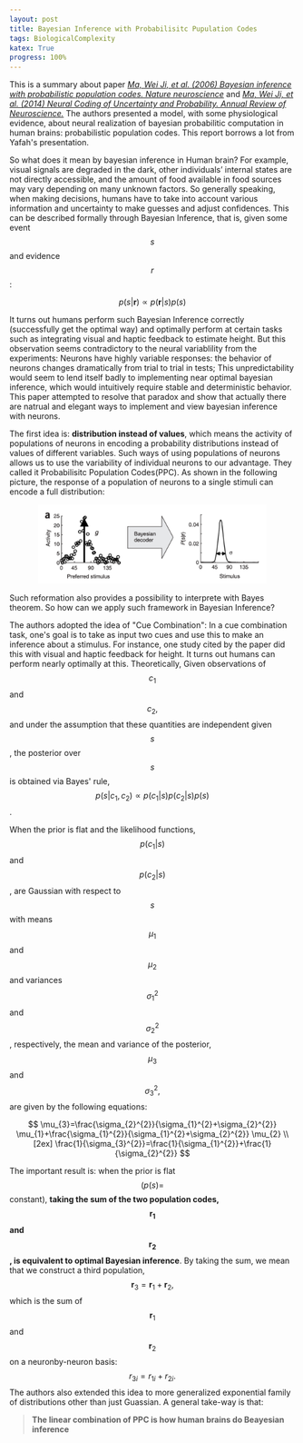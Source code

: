```yaml
---
layout: post
title: Bayesian Inference with Probabilisitc Pupulation Codes
tags: BiologicalComplexity
katex: True
progress: 100%
---
```

This is a summary about paper [*Ma, Wei Ji, et al. (2006) Bayesian inference with probabilistic population codes. Nature neuroscience*](https://www.nature.com/articles/nn1790) and [*Ma, Wei Ji, et al. (2014) Neural Coding of Uncertainty and Probability. Annual Review of Neuroscience.*](https://www.annualreviews.org/doi/abs/10.1146/annurev-neuro-071013-014017?casa_token=sQF4rgWvNSIAAAAA:6UDQKWnO4qCGX-HT2zcE-mfnZulYEp_c9S9tE3pobG2w3VRB3-4lgMD445mbKDIHeFcRie_YTjdZdA) The authors presented a model, with some physiological evidence, about neural realization of bayesian probabilitic computation in human brains: probabilistic population codes. This report borrows a lot from Yafah's presentation.<!--more-->


So what does it mean by bayesian inference in Human brain? For example, visual signals are degraded in the dark, other individuals’ internal states are not directly accessible, and the amount of food available in food sources may vary depending on many unknown factors. So generally speaking, when making decisions, humans have to take into account various information and uncertainty to make guesses and adjust confidences. This can be described formally through Bayesian Inference, that is, given some event $$s$$ and evidence $$r$$:

$$
p(s | \mathbf{r}) \propto p(\mathbf{r} | s) p(s)
$$

It turns out humans perform such Bayesian Inference correctly (successfully get the optimal way) and optimally perform at certain tasks such as integrating visual and haptic feedback to estimate height. But this observation seems contradictory to the neural variablility from the experiments: Neurons have highly variable responses: the behavior of neurons changes dramatically from trial to trial in tests; This unpredictability would seem to lend itself badly to implementing near optimal bayesian inference, which would intuitively require stable and deterministic behavior. This paper attempted to resolve that paradox and show that actually there are natrual and elegant ways to implement and view bayesian inference with neurons.

The first idea is: **distribution instead of values**, which means the activity of populations of neurons in encoding a probability distributions instead of values of different variables.  Such ways of using populations of neurons allows us to use the variability of individual neurons to our advantage. They called it Probabilisitc Population Codes(PPC). As shown in the following picture, the response of a population of neurons to a single stimuli can encode a full distribution:

<center><img src='https://raw.githubusercontent.com/minhuanli/imagehost/master/img/image-20210402131842390.png' alt="RGM" width="80%"/></center>

Such reformation also provides a possibility to interprete with Bayes theorem. So how can we apply such framework in Bayesian Inference? 

The authors adopted the idea of "Cue Combination": In a cue combination task, one's goal is to take as input two cues and use this to make an inference about a stimulus. For instance, one study cited by the paper did this with visual and haptic feedback for height. It turns out humans can perform nearly optimally at this. Theoretically, Given observations of $$c_{1}$$ and $$c_{2},$$ and under the assumption that these quantities are independent given $$s$$, the posterior over $$s$$ is obtained via Bayes' rule, $$p(s \vert c_{1}, c_{2}) \propto p(c_{1} \vert s) p(c_{2} \vert s)p(s)$$.

When the prior is flat and the likelihood functions, $$p(c_{1} \vert s)$$ and $$p(c_{2} \vert s)$$, are Gaussian with respect to $$s$$ with means $$\mu_{1}$$ and $$\mu_{2}$$ and variances $$\sigma_{1}^{2}$$ and $$\sigma_{2}^{2}$$, respectively, the mean and variance of the posterior, $$\mu_{3}$$ and $$\sigma_{3}^{2},$$ are given by the following equations: 

$$
\mu_{3}=\frac{\sigma_{2}^{2}}{\sigma_{1}^{2}+\sigma_{2}^{2}} \mu_{1}+\frac{\sigma_{1}^{2}}{\sigma_{1}^{2}+\sigma_{2}^{2}} \mu_{2} \\[2ex]
\frac{1}{\sigma_{3}^{2}}=\frac{1}{\sigma_{1}^{2}}+\frac{1}{\sigma_{2}^{2}}
$$

The important result is: when the prior is flat $$(p(s)=$$ constant), **taking the sum of the two population codes, $$\mathbf{r}_{1}$$ and $$\mathbf{r}_{2}$$, is equivalent to optimal Bayesian inference**. By taking the sum, we mean that we construct a third population, $$\mathbf{r}_{3}=\mathbf{r}_{1}+\mathbf{r}_{2},$$ which is the sum of $$\mathbf{r}_{1}$$ and $$\mathbf{r}_{2}$$ on a neuronby-neuron basis: $$r_{3 i}=r_{1 i}+r_{2 i} .$$ The authors also  extended this idea to more generalized exponential family of distributions other than just Guassian. A general take-way is that: 

> **The linear combination of PPC is how human brains do Beayesian inference**






